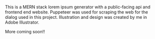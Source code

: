 This is a MERN stack lorem ipsum generator with a public-facing api and frontend end website. Puppeteer was used for scraping the web for the dialog used in this project. Illustration and design was created by me in Adobe Illustrator.

More coming soon!!
